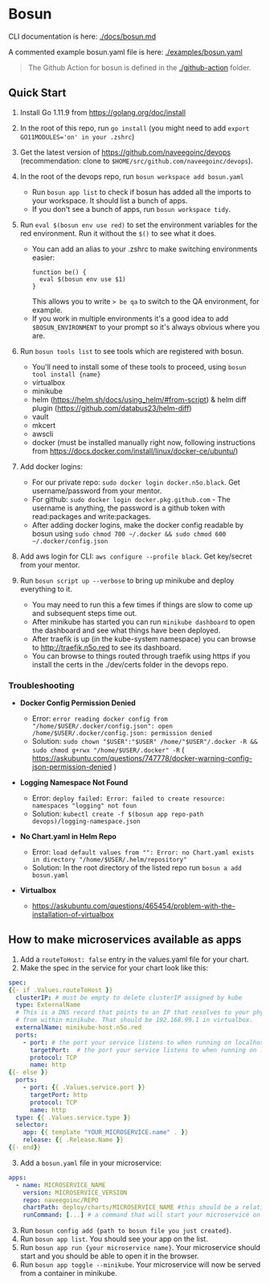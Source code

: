# Bosun

CLI documentation is here: [./docs/bosun.md](./docs/bosun.md)

A commented example bosun.yaml file is here: [./examples/bosun.yaml](./examples/bosun.yaml)

> The Github Action for bosun is defined in the [./github-action](./github-action) folder.

## Quick Start

1. Install Go 1.11.9 from https://golang.org/doc/install
2. In the root of this repo, run `go install` (you might need to add `export GO11MODULES='on' in your .zshrc`)
3. Get the latest version of https://github.com/naveegoinc/devops (recommendation: clone to `$HOME/src/github.com/naveegoinc/devops`).
4. In the root of the devops repo, run `bosun workspace add bosun.yaml`
    - Run `bosun app list` to check if bosun has added all the imports to your workspace. It should list a bunch of apps.
    - If you don't see a bunch of apps, run `bosun workspace tidy`.    
    
5. Run `eval $(bosun env use red)` to set the environment variables for the red environment. Run it without the `$()` to see what it does.
    - You can add an alias to your .zshrc to make switching environments easier:
      ```
      function be() {
        eval $(bosun env use $1)
      }
      ```
      This allows you to write `> be qa` to switch to the QA environment, for example.
    - If you work in multiple environments it's a good idea to add `$BOSUN_ENVIRONMENT` to your prompt so it's always obvious where you are.

6. Run `bosun tools list` to see tools which are registered with bosun.
    - You'll need to install some of these tools to proceed, using `bosun tool install {name}`
    - virtualbox
    - minikube 
    - helm (https://helm.sh/docs/using_helm/#from-script) & helm diff plugin (https://github.com/databus23/helm-diff)
    - vault
    - mkcert
    - awscli
    - docker (must be installed manually right now, following instructions from https://docs.docker.com/install/linux/docker-ce/ubuntu/)
7. Add docker logins:
    - For our private repo: `sudo docker login docker.n5o.black`. Get username/password from your mentor.
    - For github: `sudo docker login docker.pkg.github.com` - The username is anything, the password is a github token with read:packages and write:packages.
    - After adding docker logins, make the docker config readable by bosun using `sudo chmod 700 ~/.docker && sudo chmod 600 ~/.docker/config.json`
8. Add aws login for CLI: `aws configure --profile black`. Get key/secret from your mentor.
8. Run `bosun script up --verbose` to bring up minikube and deploy everything to it.
   - You may need to run this a few times if things are slow to come up and subsequent steps time out.
   - After minikube has started you can run `minikube dashboard` to open the dashboard and see what things have been deployed.
   - After traefik is up (in the kube-system namespace) you can browse to http://traefik.n5o.red to see its dashboard.
   - You can browse to things routed through traefik using https if you install the certs in the ./dev/certs folder in the devops repo.

### Troubleshooting

- **Docker Config Permission Denied**

  - Error:
    `error reading docker config from "/home/$USER/.docker/config.json": open /home/$USER/.docker/config.json: permission denied`
  - Solution: `sudo chown "$USER":"$USER" /home/"$USER"/.docker -R && sudo chmod g+rwx "/home/$USER/.docker" -R` ( https://askubuntu.com/questions/747778/docker-warning-config-json-permission-denied )

- **Logging Namespace Not Found**

  - Error: `deploy failed: Error: failed to create resource: namespaces "logging" not foun`
  - Solution: `kubectl create -f $(bosun app repo-path devops)/logging-namespace.json`

- **No Chart.yaml in Helm Repo**
  - Error: `load default values from "": Error: no Chart.yaml exists in directory "/home/$USER/.helm/repository"`
  - Solution: In the root directory of the listed repo run `bosun a add bosun.yaml`

- **Virtualbox**  
  - https://askubuntu.com/questions/465454/problem-with-the-installation-of-virtualbox

## How to make microservices available as apps

1. Add a `routeToHost: false` entry in the values.yaml file for your chart.
2. Make the spec in the service for your chart look like this:

```yaml
spec:
{{- if .Values.routeToHost }}
  clusterIP: # must be empty to delete clusterIP assigned by kube
  type: ExternalName
  # This is a DNS record that points to an IP that resolves to your physical computer
  # from within minikube. That should be 192.168.99.1 in virtualbox.
  externalName: minikube-host.n5o.red
  ports:
    - port: # the port your service listens to when running on localhost
      targetPort:  # the port your service listens to when running on localhost
      protocol: TCP
      name: http
{{- else }}
  ports:
    - port: {{ .Values.service.port }}
      targetPort: http
      protocol: TCP
      name: http
  type: {{ .Values.service.type }}
  selector:
    app: {{ template "YOUR_MICROSERVICE.name" . }}
    release: {{ .Release.Name }}
{{- end}}

```

3. Add a `bosun.yaml` file in your microservice:

```yaml
apps:
  - name: MICROSERVICE_NAME
    version: MICROSERVICE_VERSION
    repo: naveegoinc/REPO
    chartPath: deploy/charts/MICROSERVICE_NAME #this should be a relative path from the bosun.yaml file
    runCommand: [...] # a command that will start your microservice on your machine
```

3. Run `bosun config add {path to bosun file you just created}`.
4. Run `bosun app list`. You should see your app on the list.
5. Run `bosun app run {your microservice name}`. Your microservice should start and you should be able to open it in the browser.
6. Run `bosun app toggle --minikube`. Your microservice will now be served from a container in minikube.
